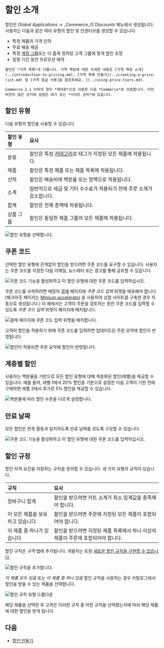 # 할인 소개

할인은 _Global Applications_ &rarr; _Commerce_의 _Discounts_ 메뉴에서 생성됩니다. 사용자는 다음과 같은 여러 유형의 할인 및 인센티브를 생성할 수 있습니다.

* 특정 제품의 가격 인하
* 무료 배송 제공
* 특정 [계정 그룹](../../users-and-accounts/account-management/creating-a-new-account-group.md)또는 더 좁게 정의된 고객 그룹에 맞게 할인 조정
* 일정 기간 동안 프로모션 예약

```{tip}
할인은 *가격 목록*과 다릅니다. 가격 책정에 대한 자세한 내용은 [가격 책정 소개](../introduction-to-pricing.md), [가격 목록 만들기](../creating-a-price-list.md) 및 [가격 등급 사용]을 참조하세요. ](../using-price-tiers.md).
```

```{note}
Commerce 2.1 이하의 경우 *제어판*으로 이동한 다음 *Commerce*로 이동합니다. 이전 버전의 많은 상거래 설정은 여기 또는 *사이트 관리*에 있습니다.
```

## 할인 유형

다음 유형의 할인을 사용할 수 있습니다.

| 할인 유형 | 묘사                                                                                                                                                        |
|:----- |:--------------------------------------------------------------------------------------------------------------------------------------------------------- |
| 분류    | 할인은 특정 [카테고리](../../product-management/creating-and-managing-products/products/organizing-your-catalog-with-product-categories.md)로 태그가 지정된 모든 제품에 적용됩니다. |
| 제품    | 할인은 특정 제품 또는 제품 목록에 적용됩니다.                                                                                                                                |
| 선적    | 할인은 배송비에 백분율 또는 정액으로 적용됩니다.                                                                                                                               |
| 소계    | 일반적으로 세금 및 기타 수수료가 적용되기 전에 주문 소계가 감소합니다.                                                                                                                  |
| 합계    | 할인은 전체 총액에 적용됩니다.                                                                                                                                         |
| 상품 그룹 | 할인은 동일한 제품 그룹의 모든 제품에 적용됩니다.                                                                                                                              |

![할인 유형을 선택합니다.](./introduction-to-discounts/images/01.png)

## 쿠폰 코드

선택한 할인 유형에 관계없이 할인을 받으려면 쿠폰 코드를 요구할 수 있습니다. 사용자는 쿠폰 코드를 지정한 다음 이메일, 뉴스레터 또는 광고를 통해 공유할 수 있습니다.

![쿠폰 코드 기능을 활성화하고 이 할인 유형에 대한 쿠폰 코드를 입력하십시오.](./introduction-to-discounts/images/02.png)

쿠폰 코드를 수락하려면 매장의 [결제](../../creating-store-content/commerce-storefront-pages/checkout.md) 페이지에 _쿠폰 코드 입력_ 위젯을 배포해야 합니다. (체크아웃 페이지는 [Miniium accelerator](../../starting-a-store/using-the-minium-accelerator-to-jump-start-your-b2b-store.md) 을 사용하여 상점 사이트를 구축한 경우 자동으로 생성됩니다.) 이 예에서는 고객이 주문을 검토하는 동안 쿠폰 코드를 입력할 수 있도록 _쿠폰 코드 입력_ 위젯이 페이지에 배치됩니다.

![결제 페이지에 쿠폰 코드 입력 위젯을 배치합니다.](./introduction-to-discounts/images/07.png)

고객이 할인을 적용하기 위해 쿠폰 코드를 입력하면 업데이트된 주문 요약에 할인이 반영됩니다.

![할인이 적용되면 주문 요약에 할인이 반영됩니다.](./introduction-to-discounts/images/08.png)

## 계층별 할인

사용자는 백분율을 기반으로 모든 할인 유형에 대해 계층화된 할인(레벨)을 제공할 수 있습니다. 예를 들어, 레벨 1에서 20% 할인을 기본으로 설정한 다음 고객이 기한 전에 구매하면 레벨 2에서 추가로 5% 할인을 제공할 수 있습니다.

![백분율에 따라 할인 수준을 다르게 설정합니다.](./introduction-to-discounts/images/06.png)

## 만료 날짜

모든 할인은 판촉 활동과 일치하도록 만료 날짜를 갖도록 구성할 수 있습니다.

![쿠폰 코드 기능을 활성화하고 이 할인 유형에 대한 쿠폰 코드를 입력하십시오.](./introduction-to-discounts/images/03.png)

## 할인 규정

할인 자격 요건을 지정하는 규칙을 정의할 수 있습니다. 세 가지 유형의 규칙이 있습니다.

| 규칙                 | 묘사                                             |
|:------------------ |:---------------------------------------------- |
| 장바구니 합계            | 할인을 받으려면 카트 소계가 최소 임계값을 충족해야 합니다.              |
| 이 모든 제품을 보유하고 있습니다 | 할인을 받으려면 주문에 지정된 모든 제품이 포함되어야 합니다.             |
| 이 제품 중 하나가 있습니다    | 할인을 받으려면 지정된 제품 목록에서 하나 이상의 제품이 주문에 포함되어야 합니다. |

할인 규칙은 _규칙_ 탭에 추가됩니다. 개발자는 또한 [새로운 할인 규칙을 구현할 수 있습니다](../../developer-guide/promotions/adding-a-new-discount-rule-type.md).

![할인 규칙을 추가합니다.](./introduction-to-discounts/images/04.png)

_이 제품 모두 있음_ 또는 _이 제품 중 하나 있음_ 할인 규칙을 사용하는 경우 카탈로그에서 할인을 받을 수 있는 제품을 선택합니다.

![할인 규칙 유형 드롭다운](./introduction-to-discounts/images/05.png)

해당 제품을 선택한 후 고객은 이러한 규칙 중 어떤 규칙을 선택했는지에 따라 해당 제품에 대한 할인을 받게 됩니다.

## 다음

* [할인 만들기](./creating-a-discount.md)
